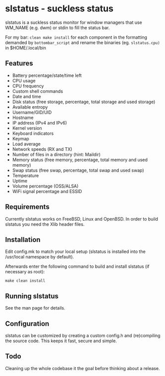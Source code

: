 slstatus - suckless status
==========================
slstatus is a suckless status monitor for window managers that use WM_NAME
(e.g. dwm) or stdin to fill the status bar.

For my bar:
`clean make install` for each component in the formatting demanded by `bottombar_script` and rename the binaries (eg. `slstatus.cpu)` in $HOME/.local/bin


Features
--------
- Battery percentage/state/time left
- CPU usage
- CPU frequency
- Custom shell commands
- Date and time
- Disk status (free storage, percentage, total storage and used storage)
- Available entropy
- Username/GID/UID
- Hostname
- IP address (IPv4 and IPv6)
- Kernel version
- Keyboard indicators
- Keymap
- Load average
- Network speeds (RX and TX)
- Number of files in a directory (hint: Maildir)
- Memory status (free memory, percentage, total memory and used memory)
- Swap status (free swap, percentage, total swap and used swap)
- Temperature
- Uptime
- Volume percentage (OSS/ALSA)
- WiFi signal percentage and ESSID


Requirements
------------
Currently slstatus works on FreeBSD, Linux and OpenBSD.
In order to build slstatus you need the Xlib header files.


Installation
------------
Edit config.mk to match your local setup (slstatus is installed into the
/usr/local namespace by default).

Afterwards enter the following command to build and install slstatus (if
necessary as root):

    make clean install


Running slstatus
----------------
See the man page for details.


Configuration
-------------
slstatus can be customized by creating a custom config.h and (re)compiling the
source code. This keeps it fast, secure and simple.


Todo
----
Cleaning up the whole codebase it the goal before thinking about a release.
